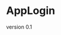 # AppLogin
version 0.1
[](https://github.com/RicardoGutierrezBermudez/AppLogin/blob/master/AppLogin.png)
